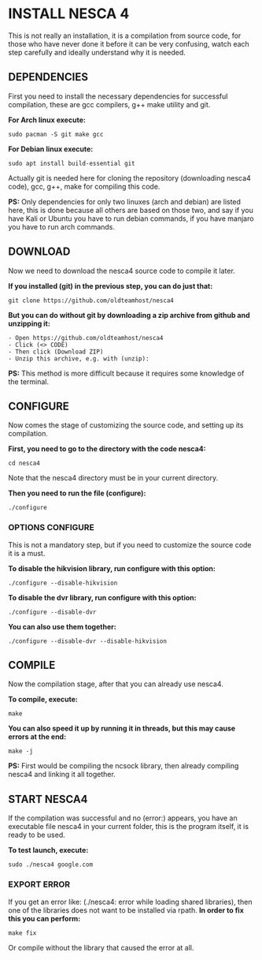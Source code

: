 # INSTALL NESCA 4
This is not really an installation, it is a compilation from source code, for those who have never done it before it can be very confusing, watch each step carefully and ideally understand why it is needed.
## DEPENDENCIES
First you need to install the necessary dependencies for successful compilation, these are gcc compilers, g++ make utility and git.

**For Arch linux execute:**
```
sudo pacman -S git make gcc
```

**For Debian linux execute:**
```
sudo apt install build-essential git
```
Actually git is needed here for cloning the repository (downloading nesca4 code), gcc, g++, make for compiling this code.  

**PS:** Only dependencies for only two linuxes (arch and debian) are listed here, this is done because all others are based on those two, and say if you have Kali or Ubuntu you have to run debian commands, if you have manjaro you have to run arch commands.

## DOWNLOAD
Now we need to download the nesca4 source code to compile it later.

**If you installed (git) in the previous step, you can do just that:**
```
git clone https://github.com/oldteamhost/nesca4
```

**But you can do without git by downloading a zip archive from github and unzipping it:**
```
- Open https://github.com/oldteamhost/nesca4
- Click (<> CODE)
- Then click (Download ZIP)
- Unzip this archive, e.g. with (unzip):
```
**PS:** This method is more difficult because it requires some knowledge of the terminal.

## CONFIGURE
Now comes the stage of customizing the source code, and setting up its compilation.

**First, you need to go to the directory with the code nesca4:**
```
cd nesca4
```
Note that the nesca4 directory must be in your current directory.

**Then you need to run the file (configure):**
```
./configure
```
### OPTIONS CONFIGURE
This is not a mandatory step, but if you need to customize the source code it is a must.

**To disable the hikvision library, run configure with this option:**
```
./configure --disable-hikvision
```
**To disable the dvr library, run configure with this option:**
```
./configure --disable-dvr
```
**You can also use them together:**
```
./configure --disable-dvr --disable-hikvision
```

## COMPILE
Now the compilation stage, after that you can already use nesca4.

**To compile, execute:**
```
make
```
**You can also speed it up by running it in threads, but this may cause errors at the end:**
```
make -j
```
**PS:** First would be compiling the ncsock library, then already compiling nesca4 and linking it all together.

## START NESCA4
If the compilation was successful and no (error:) appears, you have an executable file nesca4 in your current folder, this is the program itself, it is ready to be used.

**To test launch, execute:**
```
sudo ./nesca4 google.com
```
### EXPORT ERROR
If you get an error like: (./nesca4: error while loading shared libraries), then one of the libraries does not want to be installed via rpath.
**In order to fix this you can perform:**
```
make fix
```
Or compile without the library that caused the error at all.  
